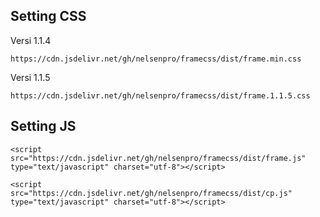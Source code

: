## Setting CSS
Versi 1.1.4
```
https://cdn.jsdelivr.net/gh/nelsenpro/framecss/dist/frame.min.css
```
Versi 1.1.5
```
https://cdn.jsdelivr.net/gh/nelsenpro/framecss/dist/frame.1.1.5.css
```
## Setting JS
```
<script src="https://cdn.jsdelivr.net/gh/nelsenpro/framecss/dist/frame.js" type="text/javascript" charset="utf-8"></script>
```
```
<script src="https://cdn.jsdelivr.net/gh/nelsenpro/framecss/dist/cp.js" type="text/javascript" charset="utf-8"></script>
```
